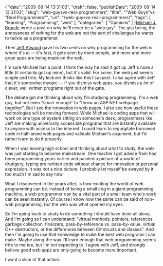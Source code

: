 {
    "date": "2009-08-14 13:31:03",
    "draft": false,
    "publishDate": "2009-08-14 13:31:03",
    "slug": "web-guysvs-real-programmers",
    "title": "\"Web Guys\"vs \"Real Programmers\"",
    "url": "\/web-guysvs-real-programmers\/",
    "tags": [
        "learning",
        "Programming",
        "web"
    ],
    "categories": [
        "Opinions"
    ]
}[Michael J.
Braude](http://michaelbraude.blogspot.com/2009/05/why-ill-never-be-web-guy.html)
wrote a post on why he'll never be a "web guy". The gist being, the
annoyances of writing for the web are not the sort of challenges he
wants to tackle as a programmer.

Then [Jeff
Atwood](http://www.codinghorror.com/blog/archives/001296.html) gave his
two cents on why programming for the web is where it's at — it's fast,
it gets seen by more people, and more and more great apps are being made
on the web.

I'm sure Michael has a point. I think the way he said it got up Jeff's
nose a little (it certainly got up mine), but it's valid. For some, the
web just seems simple and trite. My lecturer thinks like this I suspect.
I also agree with Jeff that it's somewhat myopic — if you dismiss web
apps, you dismiss a *lot* of clever, well written programs right out of
the gate.

The debate got me thinking about why I'm studying programming. I'm a web
guy, but not even "smart enough" to "throw an ASP.NET webpage together".
But I see the innovation in web pages. I also see how useful these
technologies will be moving forward. While Michael is coding apps that
will work on one type of system sitting on someone's desk, programmers
like Jeff are making universally accessible programs that are instantly
available to anyone with access to the internet. I could learn to
regurgitate borrowed code in half-arsed web pages and validate Michael's
argument, but I'd rather learn to do it properly.

When I was leaving high school and thinking about what to study, the web
was just starting to become mainstream. One teacher I got advice from
had been programming years earlier and painted a picture of a world of
drudgery, typing pre-written code without chance for innovation or
personal expression. It was not a nice picture. I probably let myself be
swayed by it too much I'm sad to say now.

What I discovered in the years after, is how exciting the world of web
programming can be. Instead of being a small cog in a giant programming
machine, a web programmer can be a vital part of a small team who's work
can be seen instantly. Of course I know now the same can be said of
non-web programming, but the web was what opened my eyes.

So I'm going back to study to do something I should have done all along.
And I'm going so I can understand: "virtual methods, pointers,
references, garbage collection, finalizers, pass-by-reference vs.
pass-by-value, virtual C++ destructors, or the differences between C\#
structs and classes". And then I'm going to use that knowledge to make
the best web programs I can make. Maybe along the way I'll learn enough
that web programming seems trite to me too, but I'm not expecting to. I
agree with Jeff, and strongly believe good web apps are only going to
become more important.

I want a slice of that action.